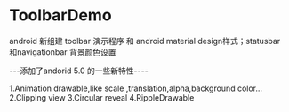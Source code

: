 ToolbarDemo
==============================

android 新组建 toolbar 演示程序 和 android material design样式；statusbar 和navigationbar 背景颜色设置

---添加了andorid 5.0 的一些新特性----


1.Animation drawable,like scale ,translation,alpha,background color...
2.Clipping view
3.Circular reveal
4.RippleDrawable